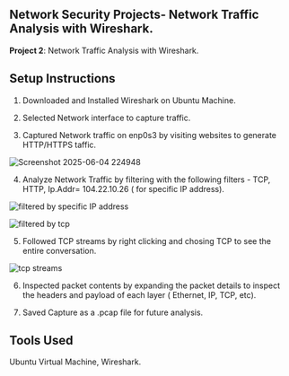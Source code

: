 ## Network Security Projects- Network Traffic Analysis with Wireshark.
**Project 2**: Network Traffic Analysis with Wireshark. 
  
## Setup Instructions

1. Downloaded and Installed Wireshark on Ubuntu Machine. 

2. Selected Network interface to capture traffic. 

3. Captured Network traffic on enp0s3 by visiting websites to generate HTTP/HTTPS taffic.
   
![Screenshot 2025-06-04 224948](https://github.com/user-attachments/assets/c99dda50-4359-4ee2-bfe2-d76883357dbc)


4. Analyze Network Traffic by filtering with the following filters - TCP, HTTP, Ip.Addr= 104.22.10.26 ( for specific IP address).

   
![filtered by specific IP address](https://github.com/user-attachments/assets/7c07f013-0628-4bdc-b78a-5ec1f8113481)



![filtered by tcp](https://github.com/user-attachments/assets/fb8db74d-f1d9-4034-be98-f278823d27b1)



5. Followed TCP streams by right clicking and chosing TCP to see the entire conversation.


![tcp streams](https://github.com/user-attachments/assets/4c4ba74b-534b-4fa5-9483-5076cb0297a8)



6. Inspected packet contents by expanding the packet details to inspect the headers and payload of each layer ( Ethernet, IP, TCP, etc).


7. Saved Capture as a .pcap file for future analysis.


## Tools Used

Ubuntu Virtual Machine, Wireshark.
